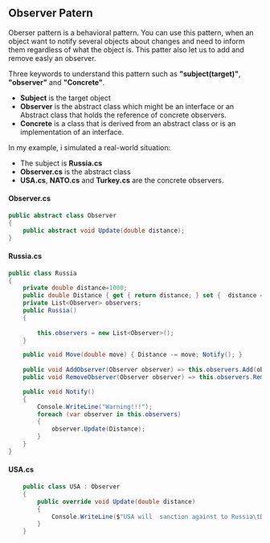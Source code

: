 ## Observer Patern

Oberser pattern is a behavioral pattern. You can use this pattern, when an object want to notify several objects about changes and need to inform them regardless of what the object is. This patter also let us to add and remove easly an observer.

 Three keywords to understand this pattern such as **"subject(target)"**, **"observer"** and **"Concrete"**.
* **Subject** is the target object
* **Observer** is the abstract class which might be an interface or an Abstract class that holds the reference of concrete observers.
*  **Concrete** is a class that is derived from an abstract class or is an implementation of an interface.

In my example, i simulated a real-world situation:  
* The subject is **Russia.cs**
* **Observer.cs** is the abstract class
* **USA.cs**, **NATO.cs** and **Turkey.cs** are the concrete observers.



#### Observer.cs

```c#
public abstract class Observer
{
    public abstract void Update(double distance);
}
```

#### Russia.cs
```c#
public class Russia
{
    private double distance=1000;
    public double Distance { get { return distance; } set {  distance = value;  } }
    private List<Observer> observers;
    public Russia()
    {
        
        this.observers = new List<Observer>();
    }

    public void Move(double move) { Distance -= move; Notify(); }
        
    public void AddObserver(Observer observer) => this.observers.Add(observer);
    public void RemoveObserver(Observer observer) => this.observers.Remove(observer);

    public void Notify()
    {
        Console.WriteLine("Warning!!!");
        foreach (var observer in this.observers)
        {
            observer.Update(Distance);
        }
    }
}


```

#### USA.cs

```c#
    public class USA : Observer
    {
        public override void Update(double distance)
        {
            Console.WriteLine($"USA will  sanction against to Russia\tDistance: {distance}");
        }
    }
```


